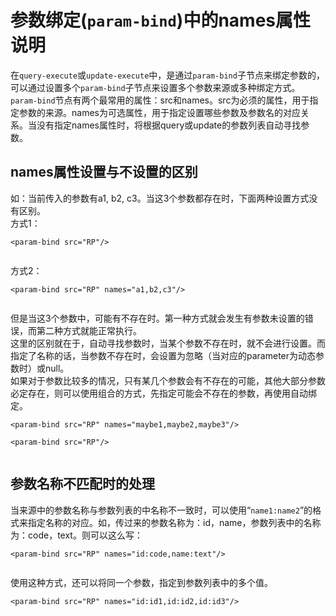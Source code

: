 # 参数绑定(`param-bind`)中的names属性说明 #
在`query-execute`或`update-execute`中，是通过`param-bind`子节点来绑定参数的，可以通过设置多个`param-bind`子节点来设置多个参数来源或多种绑定方式。<br>
<code>param-bind</code>节点有两个最常用的属性：src和names。src为必须的属性，用于指定参数的来源。names为可选属性，用于指定设置哪些参数及参数名的对应关系。当没有指定names属性时，将根据query或update的参数列表自动寻找参数。<br>

<h2>names属性设置与不设置的区别</h2>
如：当前传入的参数有a1, b2, c3。当这3个参数都存在时，下面两种设置方式没有区别。<br>
方式1：<br>
<pre><code>&lt;param-bind src="RP"/&gt;<br>
</code></pre>
方式2：<br>
<pre><code>&lt;param-bind src="RP" names="a1,b2,c3"/&gt;<br>
</code></pre>
但是当这3个参数中，可能有不存在时。第一种方式就会发生有参数未设置的错误，而第二种方式就能正常执行。<br>
这里的区别就在于，自动寻找参数时，当某个参数不存在时，就不会进行设置。而指定了名称的话，当参数不存在时，会设置为忽略（当对应的parameter为动态参数时）或null。<br>
如果对于参数比较多的情况，只有某几个参数会有不存在的可能，其他大部分参数必定存在，则可以使用组合的方式，先指定可能会不存在的参数，再使用自动绑定。<br>
<pre><code>&lt;param-bind src="RP" names="maybe1,maybe2,maybe3"/&gt;<br>
&lt;param-bind src="RP"/&gt;<br>
</code></pre>

<h2>参数名称不匹配时的处理</h2>
当来源中的参数名称与参数列表的中名称不一致时，可以使用“<code>name1:name2</code>”的格式来指定名称的对应。如，传过来的参数名称为：id，name，参数列表中的名称为：code，text。则可以这么写：<br>
<pre><code>&lt;param-bind src="RP" names="id:code,name:text"/&gt;<br>
</code></pre>
使用这种方式，还可以将同一个参数，指定到参数列表中的多个值。<br>
<pre><code>&lt;param-bind src="RP" names="id:id1,id:id2,id:id3"/&gt;<br>
</code></pre>